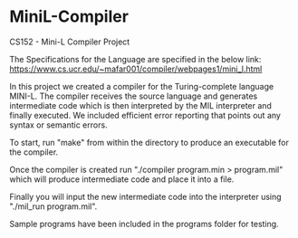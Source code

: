 # MiniL-Compiler
 CS152 - Mini-L Compiler Project

The Specifications for the Language are specified in the below link:
https://www.cs.ucr.edu/~mafar001/compiler/webpages1/mini_l.html

In this project we created a compiler for the Turing-complete language MINI-L. The compiler receives the source language and generates intermediate code which is then interpreted by the MIL interpreter and finally executed. We included efficient error reporting that points out any syntax or semantic errors.

To start, run "make" from within the directory to produce an executable for the compiler.

Once the compiler is created run "./compiler program.min > program.mil" which will produce intermediate code and place it into a file.

Finally you will input the new intermediate code into the interpreter using "./mil_run program.mil".

Sample programs have been included in the programs folder for testing.